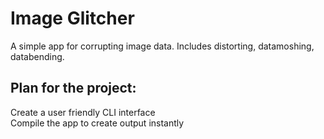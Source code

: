 # Image Glitcher

A simple app for corrupting image data. Includes distorting, datamoshing, databending.

## Plan for the project:
Create a user friendly CLI interface  
Compile the app to create output instantly
